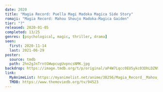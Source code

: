 ```yaml
---
date: 2020
title: "Magia Record: Puella Magi Madoka Magica Side Story"
romaji: "Magia Record: Mahou Shoujo Madoka☆Magica Gaiden"
tier: "?"
released: 2020-01-05
completed: 13/25
genres: [psychological, magic, thriller, drama]
seen:
  first: 2020-11-14
  last: 2021-06-29
poster:
  source: tmdb
  path: 2hn2gJnTrntGWwpcugUvpncsNMK.jpg
backdrop: https://image.tmdb.org/t/p/original/aP4W7Lqcc0EU5ykc03DhLDZN9uP.jpg
link:
  MyAnimeList: https://myanimelist.net/anime/38256/Magia_Record__Mahou_Shoujo_Madoka%E2%98%86Magica_Gaiden_TV
  TMDB: https://www.themoviedb.org/tv/94523
---
```

